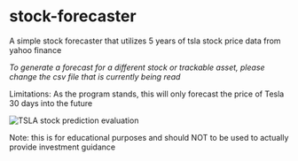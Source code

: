 # stock-forecaster
A simple stock forecaster that utilizes 5 years of tsla stock price data from yahoo finance

*To generate a forecast for a different stock or trackable asset, please change the csv file that is currently being read* 

Limitations: As the program stands, this will only forecast the price of Tesla 30 days into the future

![TSLA stock prediction evaluation](https://user-images.githubusercontent.com/19918353/218907982-b43f14d0-58a7-4072-b1ca-ccb2728efc86.png)

Note: this is for educational purposes and should NOT to be used to actually provide investment guidance 
